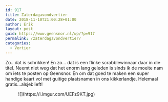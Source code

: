 ```yaml
---
id: 917
title: Zaterdagavondvertier
date: 2018-11-10T21:00:28+01:00
author: Erik
layout: post
guid: https://www.geensnor.nl/wp/?p=917
permalink: /zaterdagavondvertier/
categories:
  - Vertier
---
```

 Zo&#8230;dat is schrikken! En zo&#8230; dat is een flinke scrabblewinnaar daar in die titel. Neemt niet weg dat het enorm lang geleden is sinds ik de moeite nam om iets te posten op Geensnor. En om dat goed te maken een super handige kaart vol met guitige plaatsnamen in ons kikkerlandje. Helemaal gratis&#8230;alsjeblieft!  
<figure class="wp-block-image">![](https://i.imgur.com/UEFz9KT.jpg)</figure>